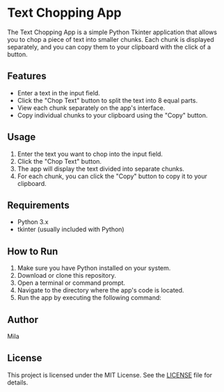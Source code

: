 # Text Chopping App

The Text Chopping App is a simple Python Tkinter application that allows you to chop a piece of text into smaller chunks. Each chunk is displayed separately, and you can copy them to your clipboard with the click of a button.

## Features

- Enter a text in the input field.
- Click the "Chop Text" button to split the text into 8 equal parts.
- View each chunk separately on the app's interface.
- Copy individual chunks to your clipboard using the "Copy" button.

## Usage

1. Enter the text you want to chop into the input field.
2. Click the "Chop Text" button.
3. The app will display the text divided into separate chunks.
4. For each chunk, you can click the "Copy" button to copy it to your clipboard.

## Requirements

- Python 3.x
- tkinter (usually included with Python)

## How to Run

1. Make sure you have Python installed on your system.
2. Download or clone this repository.
3. Open a terminal or command prompt.
4. Navigate to the directory where the app's code is located.
5. Run the app by executing the following command:


## Author

Mila

## License

This project is licensed under the MIT License. See the [LICENSE](LICENSE) file for details.
